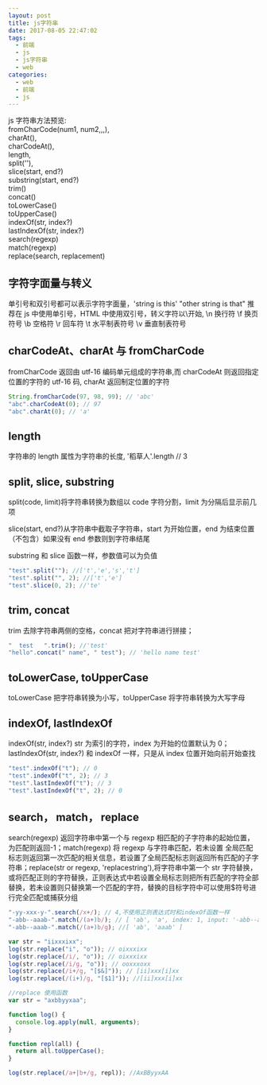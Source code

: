 ```yaml
---
layout: post
title: js字符串
date: 2017-08-05 22:47:02
tags:
  - 前端
  - js
  - js字符串
  - web
categories:
  - web
  - 前端
  - js
---
```


js 字符串方法预览:  
fromCharCode(num1, num2,,,),  
charAt(),  
charCodeAt(),  
length,  
split(''),  
slice(start, end?)  
substring(start, end?)  
trim()  
concat()  
toLowerCase()  
toUpperCase()  
indexOf(str, index?)  
lastIndexOf(str, index?)  
search(regexp)  
match(regexp)  
replace(search, replacement)

<!--more  -->

## 字符字面量与转义

单引号和双引号都可以表示字符字面量，'string is this' "other string is that" 推荐在 js 中使用单引号，HTML 中使用双引号，转义字符以\开始, \n 换行符 \f 换页符号 \b 空格符 \r 回车符 \t 水平制表符号 \v 垂直制表符号

## charCodeAt、charAt 与 fromCharCode

fromCharCode 返回由 utf-16 编码单元组成的字符串,而 charCodeAt 则返回指定位置的字符的 utf-16 码, charAt 返回制定位置的字符

```javascript
String.fromCharCode(97, 98, 99); // 'abc'
"abc".charCodeAt(0); // 97
"abc".charAt(0); // 'a'
```

## length

字符串的 length 属性为字符串的长度, '稻草人'.length // 3

## split, slice, substring

split(code, limit)将字符串转换为数组以 code 字符分割，limit 为分隔后显示前几项

slice(start, end?)从字符串中截取子字符串，start 为开始位置，end 为结束位置（不包含）如果没有 end 参数则到字符串结尾

substring 和 slice 函数一样，参数值可以为负值

```javascript
"test".split(""); //['t','e','s','t']
"test".split("", 2); //['t','e']
"test".slice(0, 2); //'te'
```

## trim, concat

trim 去除字符串两侧的空格，concat 把对字符串进行拼接；

```javascript
"  test   ".trim(); //'test'
"hello".concat(" name", " test"); // 'hello name test'
```

## toLowerCase, toUpperCase

toLowerCase 把字符串转换为小写，toUpperCase 将字符串转换为大写字母

## indexOf, lastIndexOf

indexOf(str, index?) str 为索引的字符，index 为开始的位置默认为 0；
lastIndexOf(str, index?) 和 indexOf 一样，只是从 index 位置开始向前开始查找

```javascript
"test".indexOf("t"); // 0
"test".indexOf("t", 2); // 3
"test".lastIndexOf("t"); // 3
"test".lastIndexOf("t", 2); // 0
```

## search， match， replace

search(regexp) 返回字符串中第一个与 regexp 相匹配的子字符串的起始位置，为匹配则返回-1；match(regexp) 将 regexp 与字符串匹配，若未设置 全局匹配标志则返回第一次匹配的相关信息，若设置了全局匹配标志则返回所有匹配的子字符串；replace(str or regexp, 'replacestring'),将字符串中第一个 str 字符替换，或将匹配正则的字符替换，正则表达式中若设置全局标志则把所有匹配的字符全部替换，若未设置则只替换第一个匹配的字符，替换的目标字符中可以使用\$符号进行完全匹配或捕获分组

```javascript
"-yy-xxx-y-".search(/x+/); // 4,不使用正则表达式时和indexOf函数一样
"-abb--aaab-".match(/(a+)b/); // [ 'ab', 'a', index: 1, input: '-abb--aaab-' ]
"-abb--aaab-".match(/(a+)b/g); //[ 'ab', 'aaab' ]

var str = "iixxxixx";
log(str.replace("i", "o")); // oixxxixx
log(str.replace(/i/, "o")); // oixxxixx
log(str.replace(/i/g, "o")); // ooxxxoxx
log(str.replace(/i+/g, "[$&]")); // [ii]xxx[i]xx
log(str.replace(/(i+)/g, "[$1]")); //[ii]xxx[i]xx

//replace 使用函数
var str = "axbbyyxaa";

function log() {
  console.log.apply(null, arguments);
}

function repl(all) {
  return all.toUpperCase();
}

log(str.replace(/a+|b+/g, repl)); //AxBByyxAA
```
